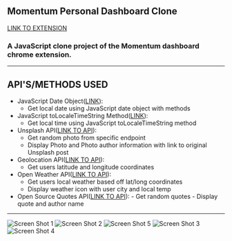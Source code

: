 ## Momentum Personal Dashboard Clone

[LINK TO EXTENSION]()

### A JavaScript clone project of the Momentum dashboard chrome extension.

<hr />

## API'S/METHODS USED

- JavaScript Date Object([LINK](https://developer.mozilla.org/en-US/docs/Web/JavaScript/Reference/Global_Objects/Date)):
  - Get local date using JavaScript date object with methods
- JavaScript toLocaleTimeString Method([LINK](https://developer.mozilla.org/en-US/docs/Web/JavaScript/Reference/Global_Objects/Date/toLocaleString)):
  - Get local time using JavaScript toLocaleTimeString method
- Unsplash API([LINK TO API](https://unsplash.com/developers)):
  - Get random photo from specific endpoint
  - Display Photo and Photo author information with link to original Unsplash post
- Geolocation API([LINK TO API](https://developer.mozilla.org/en-US/docs/Web/API/Geolocation_API/Using_the_Geolocation_API#getting_the_current_position)):
  - Get users latitude and longitude coordinates
- Open Weather API([LINK TO API](https://openweathermap.org/current#geo)):
  - Get users local weather based off lat/long coordinates
  - Display weather icon with user city and local temp
- Open Source Quotes API([LINK TO API](https://github.com/lukePeavey/quotable)): - Get random quotes - Display quote and author name
<hr />
<img  alt="Screen Shot 1" src="./img/1.png">
<img  alt="Screen Shot 2" src="./img/2.png">
<img  alt="Screen Shot 5" src="./img/5.png">
<img  alt="Screen Shot 3" src="./img/3.png">
<img  alt="Screen Shot 4" src="./img/4.png">
